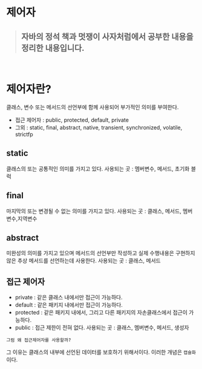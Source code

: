 # 제어자
>## 자바의 정석 책과 멋쟁이 사자처럼에서 공부한 내용을 정리한 내용입니다.

&nbsp;
# 제어자란?
클래스, 변수 또는 메서드의 선언부에 함께 사용되어 부가적인 의미를 부여한다.

* 접근 제어자 : public, protected, default, private
* 그외 : static, final, abstract, native, transient, synchronized, volatile, strictfp

## static 
클래스의 또는 공통적인 의미를 가지고 있다.
사용되는 곳 : 멤버변수, 메서드, 초기화 블럭

## final 
마지막의 또는 변경될 수 없는 의미를 가지고 있다.
사용되는 곳 : 클래스, 메서드, 멤버변수,지역변수

## abstract
미완성의 의미를 가지고 있으며 메서드의 선언부만 작성하고 실제 수행내용은 구현하지 않은 추상 메서드를 선언하는데 사용한다.
사용되는 곳 : 클래스, 메서드

## 접근 제어자
* private : 같은 클래스 내에서만 접근이 가능하다.
* default : 같은 패키지 내에서만 접근이 가능하다.
* protected : 같은 패키지 내에서, 그리고 다른 패키지의 자손클래스에서 접근이 가능하다.
* public : 접근 제한이 전혀 없다.
사용되는 곳 : 클래스, 멤버변수, 메서드, 생성자

`그럼 왜 접근제어자를 사용할까?`

그 이유는 클래스의 내부에 선언된 데이터를 보호하기 위해서이다. 이러한 개념은 `캡슐화`이다.
